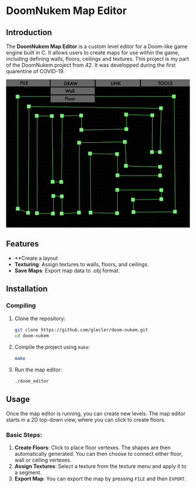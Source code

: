 # DoomNukem Map Editor
## Introduction

The **DoomNukem Map Editor** is a custom level editor for a Doom-like game engine built in C. It allows users to create maps for use within the game, including defining walls, floors, ceilings and textures. This project is my part of the DoomNukem project from 42. It was developped during the first quarentine of COVID-19.

![DoomNukem Map Editor](assets/screenshot.png)

## Features

- **Create a layout
- **Texturing**: Assign textures to walls, floors, and ceilings.
- **Save Maps**: Export map data to .obj format.
  
## Installation

### Compiling

1. Clone the repository:
   ```bash
   git clone https://github.com/glecler/doom-nukem.git
   cd doom-nukem
   ```

2. Compile the project using `make`:
   ```bash
   make
   ```

3. Run the map editor:
   ```bash
   ./doom_editor
   ```

## Usage

Once the map editor is running, you can create new levels. The map editor starts in a 2D top-down view, where you can click to create floors.

### Basic Steps:
1. **Create Floors**: Click to place floor vertexes. The shapes are then automatically generated. You can then choose to connect either floor, wall or ceiling vertexes. 
3. **Assign Textures**: Select a texture from the texture menu and apply it to a segment.
4. **Export Map**: You can export the map by pressing `FILE` and then `EXPORT`.
